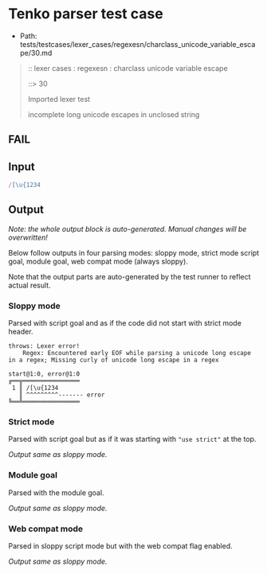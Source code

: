 # Tenko parser test case

- Path: tests/testcases/lexer_cases/regexesn/charclass_unicode_variable_escape/30.md

> :: lexer cases : regexesn : charclass unicode variable escape
>
> ::> 30
>
> Imported lexer test
>
> incomplete long unicode escapes in unclosed string

## FAIL

## Input

`````js
/[\u{1234
`````

## Output

_Note: the whole output block is auto-generated. Manual changes will be overwritten!_

Below follow outputs in four parsing modes: sloppy mode, strict mode script goal, module goal, web compat mode (always sloppy).

Note that the output parts are auto-generated by the test runner to reflect actual result.

### Sloppy mode

Parsed with script goal and as if the code did not start with strict mode header.

`````
throws: Lexer error!
    Regex: Encountered early EOF while parsing a unicode long escape in a regex; Missing curly of unicode long escape in a regex

start@1:0, error@1:0
╔══╦════════════════
 1 ║ /[\u{1234
   ║ ^^^^^^^^^------- error
╚══╩════════════════

`````

### Strict mode

Parsed with script goal but as if it was starting with `"use strict"` at the top.

_Output same as sloppy mode._

### Module goal

Parsed with the module goal.

_Output same as sloppy mode._

### Web compat mode

Parsed in sloppy script mode but with the web compat flag enabled.

_Output same as sloppy mode._
